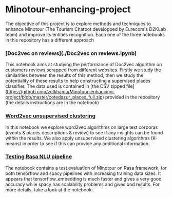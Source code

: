 # Minotour-enhancing-project

The objective of this project is to explore methods and techniques to enhance Minotour (The Tourism Chatbot developped by Eurecom's D2KLab team) and improve its entities recognition. Each one of the three notebooks in this repository has a different approach 

### [Doc2vec on reviews](./Doc2vec on reviews.ipynb)

This notebook aims at studying the performance of Doc2vec algorithm on customers reviews scrapped from different websites. Firstly we study the similarities between the results of this method, then we study the potentiality of these results to help constructing a supervised places classifier. The data used is contained in 
[the CSV zipped file] (https://github.com/zelkhama/Minotour-enhancing-project/blob/master/cotedazur_places_full.zip) provided in the repository (the details instructions are in the notebook) 

### [Word2vec unsupervised clustering](https://github.com/zelkhama/Minotour-enhancing-project/blob/master/Word2vec%20unsupervised%20clustering.ipynb)

In this notebook we explore word2vec algorithms on large text corporas (events & places descriptions & review) to see if any insights can be found within the results. We also apply unsupervised clustering algorithms (K-means) in order to see if this can provide any additional information. 

### [Testing Rasa NLU pipeline](https://github.com/zelkhama/Minotour-enhancing-project/blob/master/Testing%20Rasa%20nlu%20pipelines.ipynb)

The notebook contains a test evaluation of Minotour on Rasa framework, for both tensorflow and spacy pipelines with increasing training data sizes. It appears that tensorflow_embedding is much faster and gives a very good accuracy while spacy has scalability problems and gives bad results. For more details, take a look at the notebook.
